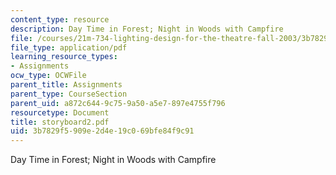 ```yaml
---
content_type: resource
description: Day Time in Forest; Night in Woods with Campfire
file: /courses/21m-734-lighting-design-for-the-theatre-fall-2003/3b7829f5909e2d4e19c069bfe84f9c91_storyboard2.pdf
file_type: application/pdf
learning_resource_types:
- Assignments
ocw_type: OCWFile
parent_title: Assignments
parent_type: CourseSection
parent_uid: a872c644-9c75-9a50-a5e7-897e4755f796
resourcetype: Document
title: storyboard2.pdf
uid: 3b7829f5-909e-2d4e-19c0-69bfe84f9c91
---
```

Day Time in Forest; Night in Woods with Campfire

